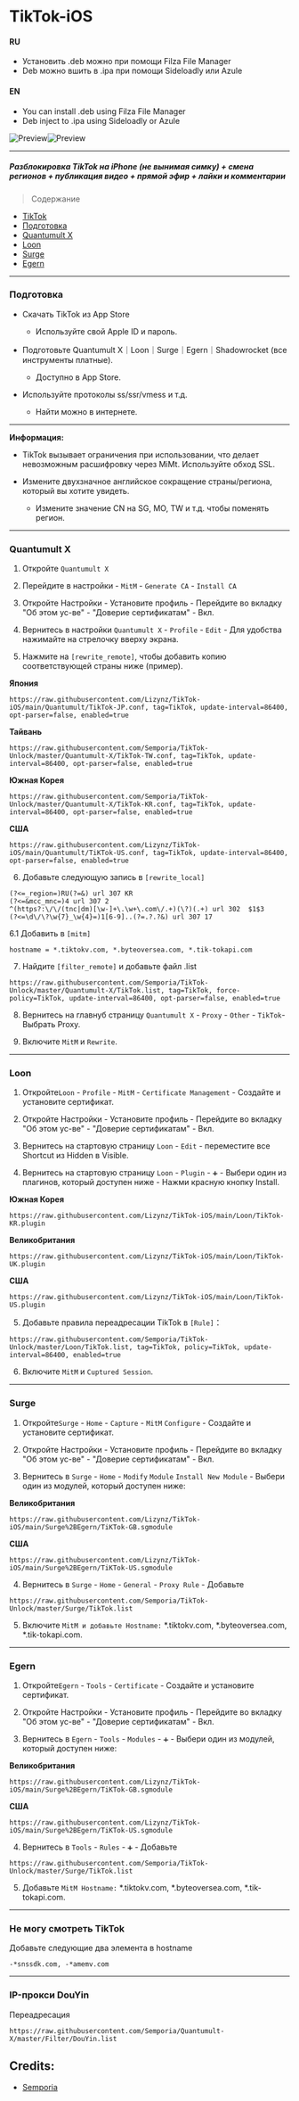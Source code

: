 # TikTok-iOS

#### RU

- Установить .deb можно при помощи Filza File Manager
- Deb можно вшить в .ipa при помощи Sideloadly или Azule

#### EN

- You can install .deb using Filza File Manager
- Deb inject to .ipa using Sideloadly or Azule

![Preview](/1.png)![Preview](/2.png)

---

##### Разблокировка TikTok на iPhone (не вынимая симку) + смена регионов + публикация видео + прямой эфир + лайки и комментарии

> Cодержание

* [TikTok](#TikTok)
* [Подготовка](#Подготовка)
* [Quantumult X](#Quantumult-X)
* [Loon](#Loon)
* [Surge](#Surge)
* [Egern](#Egern)
---
### <a id="Подготовка"> Подготовка </a>

- Скачать TikTok из App Store
    * Используйте свой Apple ID и пароль.

- Подготовьте Quantumult X｜Loon｜Surge｜Egern｜Shadowrocket (все инструменты платные).
     * Доступно в App Store.

- Используйте протоколы ss/ssr/vmess и т.д.
     * Найти можно в интернете.
---
**Информация:**

- TikTok вызывает ограничения при использовании, что делает невозможным расшифровку через MiMt. Используйте обход SSL.

- Измените двухзначное английское сокращение страны/региона, который вы хотите увидеть.

    * Измените значение CN на SG, MO, TW и т.д. чтобы поменять регион.
---

### <a id="Quantumult-X"> Quantumult X </a>


1. Откройте `Quantumult X`

2. Перейдите в настройки - `MitM` - `Generate CA` - `Install CA`

3. Откройте Настройки - Установите профиль - Перейдите во вкладку "Об этом ус-ве" - "Доверие сертификатам" - Вкл.

4. Вернитесь в настройки `Quantumult X` - `Profile` - `Edit` - Для удобства нажимайте на стрелочку вверху экрана. 

5. Нажмите на `[rewrite_remote]`, чтобы добавить копию соответствующей страны ниже (пример).

**Япония**
```
https://raw.githubusercontent.com/Lizynz/TikTok-iOS/main/Quantumult/TikTok-JP.conf, tag=TikTok, update-interval=86400, opt-parser=false, enabled=true
```

**Тайвань**
```
https://raw.githubusercontent.com/Semporia/TikTok-Unlock/master/Quantumult-X/TikTok-TW.conf, tag=TikTok, update-interval=86400, opt-parser=false, enabled=true
```

**Южная Корея**
```
https://raw.githubusercontent.com/Semporia/TikTok-Unlock/master/Quantumult-X/TikTok-KR.conf, tag=TikTok, update-interval=86400, opt-parser=false, enabled=true
```

**США**
```
https://raw.githubusercontent.com/Lizynz/TikTok-iOS/main/Quantumult/TiKTok-US.conf, tag=TikTok, update-interval=86400, opt-parser=false, enabled=true
```

6. Добавьте следующую запись в `[rewrite_local]`

```
(?<=_region=)RU(?=&) url 307 KR
(?<=&mcc_mnc=)4 url 307 2
^(https?:\/\/(tnc|dm)[\w-]+\.\w+\.com\/.+)(\?)(.+) url 302  $1$3
(?<=\d\/\?\w{7}_\w{4}=)1[6-9]..(?=.?.?&) url 307 17
```

6.1 Добавить в `[mitm]`

```
hostname = *.tiktokv.com, *.byteoversea.com, *.tik-tokapi.com
```

7. Найдите `[filter_remote]` и добавьте файл .list

```
https://raw.githubusercontent.com/Semporia/TikTok-Unlock/master/Quantumult-X/TikTok.list, tag=TikTok, force-policy=TikTok, update-interval=86400, opt-parser=false, enabled=true
```

8. Вернитесь на главнуб страницу `Quantumult X` - `Proxy` - `Other` - `TikTok`- Выбрать Proxy.

9. Включите  `MitM` и `Rewrite`.
---

### <a id="Loon"> Loon </a>

1. Откройте`Loon` - `Profile` - `MitM` - `Certificate Management` - Создайте и установите сертификат.

2. Откройте Настройки - Установите профиль - Перейдите во вкладку "Об этом ус-ве" - "Доверие сертификатам" - Вкл.

3. Вернитесь на стартовую страницу `Loon` - `Edit` - переместите все Shortcut из Hidden в Visible.

4. Вернитесь на стартовую страницу `Loon` - `Plugin` - `➕` - Выбери один из плагинов, который доступен ниже - Нажми красную кнопку Install.

**Южная Корея**
```
https://raw.githubusercontent.com/Lizynz/TikTok-iOS/main/Loon/TikTok-KR.plugin
```

**Великобритания**
```
https://raw.githubusercontent.com/Lizynz/TikTok-iOS/main/Loon/TikTok-UK.plugin
```

**США**
```
https://raw.githubusercontent.com/Lizynz/TikTok-iOS/main/Loon/TikTok-US.plugin
```

5. Добавьте правила переадресации TikTok в `[Rule]`：

```
https://raw.githubusercontent.com/Semporia/TikTok-Unlock/master/Loon/TikTok.list, tag=TikTok, policy=TikTok, update-interval=86400, enabled=true
```

6. Включите `MitM` и `Cuptured Session`.

---

### <a id="Surge"> Surge </a>


1. Откройте`Surge` - `Home` - `Capture` - `MitM` `Configure` - Создайте и установите сертификат.

2. Откройте Настройки - Установите профиль - Перейдите во вкладку "Об этом ус-ве" - "Доверие сертификатам" - Вкл.

3. Вернитесь в `Surge` - `Home` - `Modify` `Module` `Install New Module` - Выбери один из модулей, который доступен ниже:

**Великобритания**
```
https://raw.githubusercontent.com/Lizynz/TikTok-iOS/main/Surge%2BEgern/TiKTok-GB.sgmodule
```

**США**
```
https://raw.githubusercontent.com/Lizynz/TikTok-iOS/main/Surge%2BEgern/TiKTok-US.sgmodule
```

4. Вернитесь в `Surge` - `Home` - `General` - `Proxy Rule` - Добавьте

```
https://raw.githubusercontent.com/Semporia/TikTok-Unlock/master/Surge/TikTok.list
```

5. Включите `MitM и добавьте Hostname:` *.tiktokv.com, *.byteoversea.com, *.tik-tokapi.com.

---

### <a id="Egern"> Egern </a>


1. Откройте`Egern` - `Tools` - `Certificate` - Создайте и установите сертификат.

2. Откройте Настройки - Установите профиль - Перейдите во вкладку "Об этом ус-ве" - "Доверие сертификатам" - Вкл.

3. Вернитесь в `Egern` - `Tools` - `Modules` - `➕` - Выбери один из модулей, который доступен ниже:


**Великобритания**
```
https://raw.githubusercontent.com/Lizynz/TikTok-iOS/main/Surge%2BEgern/TiKTok-GB.sgmodule
```

**США**
```
https://raw.githubusercontent.com/Lizynz/TikTok-iOS/main/Surge%2BEgern/TiKTok-US.sgmodule
```

4. Вернитесь в `Tools` - `Rules` - `➕` - Добавьте

```
https://raw.githubusercontent.com/Semporia/TikTok-Unlock/master/Surge/TikTok.list
```

5. Добавьте `MitM Hostname:` *.tiktokv.com, *.byteoversea.com, *.tik-tokapi.com.

---
### <a id="Не могу смотреть TikTok"> Не могу смотреть TikTok </a>

Добавьте следующие два элемента в hostname
```
-*snssdk.com, -*amemv.com
```

---
### <a id="IP-прокси DouYin"> IP-прокси DouYin </a>

Переадресация

```
https://raw.githubusercontent.com/Semporia/Quantumult-X/master/Filter/DouYin.list
```

## Credits:
* [Semporia](https://github.com/Semporia/TikTok-Unlock?tab=readme-ov-file#-%E6%8A%96%E9%9F%B3%E7%84%A1%E6%B3%95%E8%A7%80%E7%9C%8B-)

